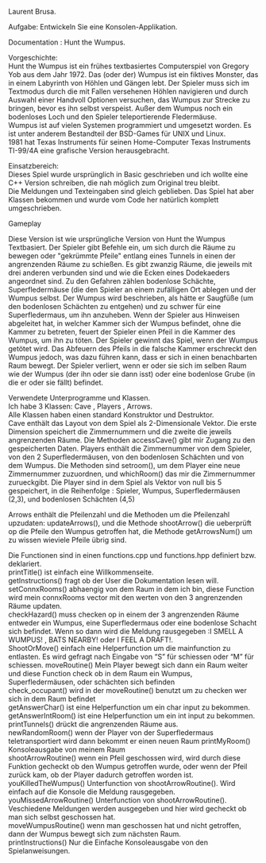 Laurent Brusa. 

Aufgabe: Entwickeln Sie eine Konsolen-Applikation.  

Documentation : Hunt the Wumpus. 

Vorgeschichte:  
Hunt the Wumpus ist ein frühes textbasiertes Computerspiel von Gregory Yob aus dem Jahr 1972. Das (oder der) Wumpus ist ein fiktives Monster, das in einem Labyrinth von Höhlen und Gängen lebt. Der Spieler muss sich im Textmodus durch die mit Fallen versehenen Höhlen navigieren und durch Auswahl einer Handvoll Optionen versuchen, das Wumpus zur Strecke zu bringen, bevor es ihn selbst verspeist. Außer dem Wumpus noch ein bodenloses Loch und den Spieler teleportierende Fledermäuse.  
Wumpus ist auf vielen Systemen programmiert und umgesetzt worden. Es ist unter anderem Bestandteil der BSD-Games für UNIX und Linux.  
1981 hat Texas Instruments für seinen Home-Computer Texas Instruments TI-99/4A eine grafische Version herausgebracht.  

Einsatzbereich:  
Dieses Spiel wurde ursprünglich in Basic geschrieben und ich wollte eine C++ Version schreiben, die nah möglich zum Original treu bleibt.  
Die Meldungen und Texteingaben sind gleich geblieben. Das Spiel hat aber Klassen bekommen und wurde vom Code her natürlich komplett umgeschrieben.  

Gameplay   
  
  
Diese Version ist wie ursprüngliche Version von Hunt the Wumpus Textbasiert. Der Spieler gibt Befehle ein, um sich durch die Räume zu bewegen oder "gekrümmte Pfeile" entlang eines Tunnels in einen der angrenzenden Räume zu schießen. Es gibt zwanzig Räume, die jeweils mit drei anderen verbunden sind und wie die Ecken eines Dodekaeders angeordnet sind. Zu den Gefahren zählen bodenlose Schächte, Superfledermäuse (die den Spieler an einem zufälligen Ort ablegen und der Wumpus selbst. Der Wumpus wird beschrieben, als hätte er Saugfüße (um den bodenlosen Schächten zu entgehen) und zu schwer für eine Superfledermaus, um ihn anzuheben. Wenn der Spieler aus Hinweisen abgeleitet hat, in welcher Kammer sich der Wumpus befindet, ohne die Kammer zu betreten, feuert der Spieler einen Pfeil in die Kammer des Wumpus, um ihn zu töten. Der Spieler gewinnt das Spiel, wenn der Wumpus getötet wird. Das Abfeuern des Pfeils in die falsche Kammer erschreckt den Wumpus jedoch, was dazu führen kann, dass er sich in einen benachbarten Raum bewegt. Der Spieler verliert, wenn er oder sie sich im selben Raum wie der Wumpus (der ihn oder sie dann isst) oder eine bodenlose Grube (in die er oder sie fällt) befindet.

Verwendete Unterprogramme und Klassen.  
Ich habe 3 Klassen: Cave , Players , Arrows.  
Alle Klassen haben einen standard Konstruktor und Destruktor.  
Cave enthält das Layout von dem Spiel als 2-Dimensionale Vektor. Die erste Dimension speichert die Zimmernummern und die zweite die jeweils angrenzenden Räume. Die Methoden accessCave() gibt mir Zugang zu den gespeicherten Daten.
Players enthält die Zimmernummer von dem Spieler, von den 2 Superfledermäusen, von den bodenlosen Schächten und von dem Wumpus.
Die Methoden sind setroom(), um dem Player eine neue Zimmernummer zuzuordnen, und whichRoom() das mir die Zimmernummer zurueckgibt.
Die Player sind in dem Spiel als Vektor von null bis 5 gespeichert, in die Reihenfolge : Spieler, Wumpus, Superfledermäusen (2,3), und bodenlosen Schächten (4,5)

Arrows enthält die Pfeilenzahl und die Methoden um die Pfeilenzahl upzudaten: updateArrows(), und die Methode shootArrow() die ueberprüft op die Pfeile den Wumpus getroffen hat, die Methode getArrowsNum() um zu wissen wieviele Pfeile übrig sind.

Die Functionen sind in einen functions.cpp und functions.hpp definiert bzw. deklariert.  
printTitle() ist einfach eine Willkommenseite.  
getInstructions() fragt ob der User die Dokumentation lesen will.  
setConnxRooms() abhaengig von dem Raum in dem ich bin, diese Function wird mein connxRooms vector mit den werten von den 3 angrenzenden Räume updaten.  
checkHazard() muss checken op in einem der 3 angrenzenden Räume entweder ein Wumpus, eine Superfledermaus oder eine bodenlose Schacht sich befindet. Wenn so dann wird die Meldung rausgegeben :I SMELL A WUMPUS! , BATS NEARBY! oder I FEEL A DRAFT!.  
ShootOrMove() einfach eine Helperfunction um die mainfunction zu entlasten. Es wird gefragt nach Eingabe von “S” für schiessen oder “M” für schiessen. 
moveRoutine() Mein Player bewegt sich dann ein Raum weiter und diese Function check ob in dem Raum ein Wumpus, Superfledermäusen, oder schächten sich befinden  
check_occupant() wird in der moveRoutine() benutzt um zu checken wer sich in dem Raum befindet   
getAnswerChar() ist eine Helperfunction um ein char input zu bekommen.  
getAnswerIntRoom() ist eine Helperfunction um ein int input zu bekommen.   
printTunnels() drückt die angrenzenden Räume aus.  
newRandomRoom() wenn der Player von der Superfledermaus teletransportiert wird dann bekommt er einen neuen Raum 
printMyRoom() Konsoleausgabe von meinem Raum   
shootArrowRoutine() wenn ein Pfeil geschossen wird, wird durch diese Funktion gecheckt ob den Wumpus getroffen wurde, oder wenn der Pfeil zurück kam, ob der Player dadurch getroffen worden ist.  
youKilledTheWumpus() Unterfunction von shootArrowRoutine(). Wird einfach auf die Konsole die Meldung rausgegeben. 
youMissedArrowRoutine() Unterfunction von shootArrowRoutine(). Veschiedene Meldungen werden ausgegeben und hier wird gecheckt ob man sich selbst geschossen hat.  
moveWumpusRoutine() wenn man geschossen hat und nicht getroffen, dann der Wumpus bewegt sich zum nächsten Raum.  
printInstructions()  Nur die Einfache Konsoleausgabe von den Spielanweisungen.  
